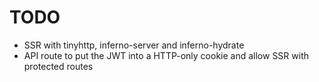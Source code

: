 # TODO

- SSR with tinyhttp, inferno-server and inferno-hydrate
- API route to put the JWT into a HTTP-only cookie and allow SSR with protected routes